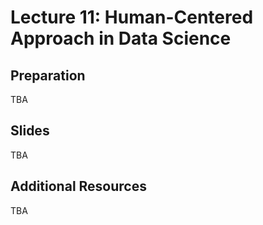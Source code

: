 # Lecture 11: Human-Centered Approach in Data Science

## Preparation

TBA

## Slides

TBA

## Additional Resources

TBA
